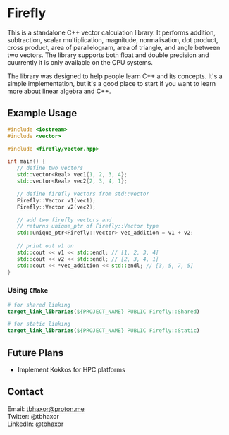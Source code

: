 # Firefly

This is a standalone C++ vector calculation library. It performs addition, subtraction, scalar multiplication, magnitude, normalisation, dot product, cross product, area of parallelogram, area of triangle, and angle between two vectors. The library supports both float and double precision and cuurrently it is only available on the CPU systems.

The library was designed to help people learn C++ and its concepts. It's a simple implementation, but it's a good place to start if you want to learn more about linear algebra and C++.

## Example Usage

```c++
#include <iostream>
#include <vector>

#include <firefly/vector.hpp>

int main() {
   // define two vectors
   std::vector<Real> vec1{1, 2, 3, 4};
   std::vector<Real> vec2{2, 3, 4, 1};

   // define firefly vectors from std::vector
   Firefly::Vector v1(vec1);
   Firefly::Vector v2(vec2);

   // add two firefly vectors and 
   // returns unique_ptr of Firefly::Vector type
   std::unique_ptr<Firefly::Vector> vec_addition = v1 + v2;
   
   // print out v1 on 
   std::cout << v1 << std::endl; // [1, 2, 3, 4]
   std::cout << v2 << std::endl; // [2, 3, 4, 1]
   std::cout << *vec_addition << std::endl; // [3, 5, 7, 5]
}
```

### Using `CMake`

```cmake
# for shared linking
target_link_libraries(${PROJECT_NAME} PUBLIC Firefly::Shared)

# for static linking
target_link_libraries(${PROJECT_NAME} PUBLIC Firefly::Static)
```

## Future Plans

- Implement Kokkos for HPC platforms

## Contact

Email: tbhaxor@proton.me <br />
Twitter: @tbhaxor <br />
LinkedIn: @tbhaxor 
